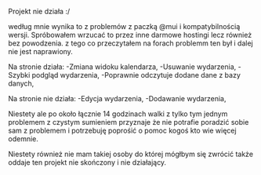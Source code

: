 Projekt nie działa :/ 

według mnie wynika to z problemów z paczką @mui i kompatybilnością wersji.
Spróbowałem wrzucać to przez inne darmowe hostingi lecz również bez powodzenia. 
z tego co przeczytałem na forach problemm ten był i dalej nie jest naprawiony.

Na stronie działa: 
-Zmiana widoku kalendarza,
-Usuwanie wydarzenia, 
-Szybki podgląd wydarzenia, 
-Poprawnie odczytuje dodane dane z bazy danych, 

Na stronie nie działa: 
-Edycja wydarzenia,
-Dodawanie wydarzenia,


Niestety ale po około łącznie 14 godzinach walki z tylko tym jednym problemem z czystym sumieniem przyznaje że nie potrafie poradzić sobie sam z problemem i potrzebuję poprośić o pomoc kogoś kto wie więcej odemnie.

Niestety również nie mam takiej osoby do której mógłbym się zwrócić także oddaje ten projekt nie skończony i nie działający. 


